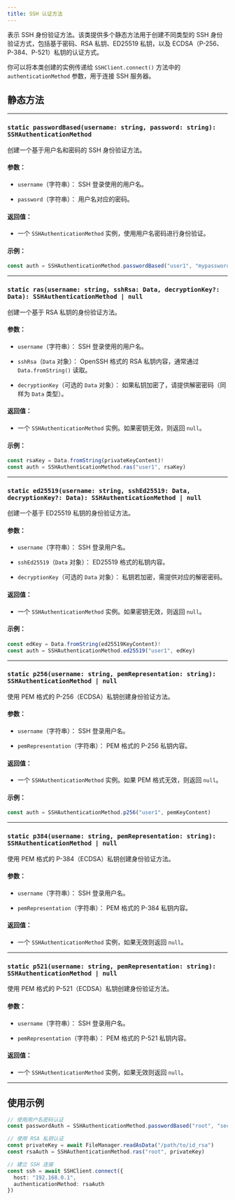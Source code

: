 ```yaml
---
title: SSH 认证方法
---
```

表示 SSH 身份验证方法。该类提供多个静态方法用于创建不同类型的 SSH 身份验证方式，包括基于密码、RSA 私钥、ED25519 私钥，以及 ECDSA（P-256、P-384、P-521）私钥的认证方式。

你可以将本类创建的实例传递给 `SSHClient.connect()` 方法中的 `authenticationMethod` 参数，用于连接 SSH 服务器。

## 静态方法

---

### `static passwordBased(username: string, password: string): SSHAuthenticationMethod`

创建一个基于用户名和密码的 SSH 身份验证方法。

#### 参数：

* `username`（字符串）：
  SSH 登录使用的用户名。

* `password`（字符串）：
  用户名对应的密码。

#### 返回值：

* 一个 `SSHAuthenticationMethod` 实例，使用用户名密码进行身份验证。

#### 示例：

```ts
const auth = SSHAuthenticationMethod.passwordBased("user1", "mypassword")
```

---

### `static ras(username: string, sshRsa: Data, decryptionKey?: Data): SSHAuthenticationMethod | null`

创建一个基于 RSA 私钥的身份验证方法。

#### 参数：

* `username`（字符串）：
  SSH 登录使用的用户名。

* `sshRsa`（`Data` 对象）：
  OpenSSH 格式的 RSA 私钥内容，通常通过 `Data.fromString()` 读取。

* `decryptionKey`（可选的 `Data` 对象）：
  如果私钥加密了，请提供解密密码（同样为 `Data` 类型）。

#### 返回值：

* 一个 `SSHAuthenticationMethod` 实例。如果密钥无效，则返回 `null`。

#### 示例：

```ts
const rsaKey = Data.fromString(privateKeyContent)!
const auth = SSHAuthenticationMethod.ras("user1", rsaKey)
```

---

### `static ed25519(username: string, sshEd25519: Data, decryptionKey?: Data): SSHAuthenticationMethod | null`

创建一个基于 ED25519 私钥的身份验证方法。

#### 参数：

* `username`（字符串）：
  SSH 登录用户名。

* `sshEd25519`（`Data` 对象）：
  ED25519 格式的私钥内容。

* `decryptionKey`（可选的 `Data` 对象）：
  私钥若加密，需提供对应的解密密码。

#### 返回值：

* 一个 `SSHAuthenticationMethod` 实例。如果密钥无效，则返回 `null`。

#### 示例：

```ts
const edKey = Data.fromString(ed25519KeyContent)!
const auth = SSHAuthenticationMethod.ed25519("user1", edKey)
```

---

### `static p256(username: string, pemRepresentation: string): SSHAuthenticationMethod | null`

使用 PEM 格式的 P-256（ECDSA）私钥创建身份验证方法。

#### 参数：

* `username`（字符串）：
  SSH 登录用户名。

* `pemRepresentation`（字符串）：
  PEM 格式的 P-256 私钥内容。

#### 返回值：

* 一个 `SSHAuthenticationMethod` 实例。如果 PEM 格式无效，则返回 `null`。

#### 示例：

```ts
const auth = SSHAuthenticationMethod.p256("user1", pemKeyContent)
```

---

### `static p384(username: string, pemRepresentation: string): SSHAuthenticationMethod | null`

使用 PEM 格式的 P-384（ECDSA）私钥创建身份验证方法。

#### 参数：

* `username`（字符串）：
  SSH 登录用户名。

* `pemRepresentation`（字符串）：
  PEM 格式的 P-384 私钥内容。

#### 返回值：

* 一个 `SSHAuthenticationMethod` 实例，如果无效则返回 `null`。

---

### `static p521(username: string, pemRepresentation: string): SSHAuthenticationMethod | null`

使用 PEM 格式的 P-521（ECDSA）私钥创建身份验证方法。

#### 参数：

* `username`（字符串）：
  SSH 登录用户名。

* `pemRepresentation`（字符串）：
  PEM 格式的 P-521 私钥内容。

#### 返回值：

* 一个 `SSHAuthenticationMethod` 实例，如果无效则返回 `null`。

---

## 使用示例

```ts
// 使用用户名密码认证
const passwordAuth = SSHAuthenticationMethod.passwordBased("root", "secret123")

// 使用 RSA 私钥认证
const privateKey = await FileManager.readAsData("/path/to/id_rsa")
const rsaAuth = SSHAuthenticationMethod.ras("root", privateKey)

// 建立 SSH 连接
const ssh = await SSHClient.connect({
  host: "192.168.0.1",
  authenticationMethod: rsaAuth
})
```
